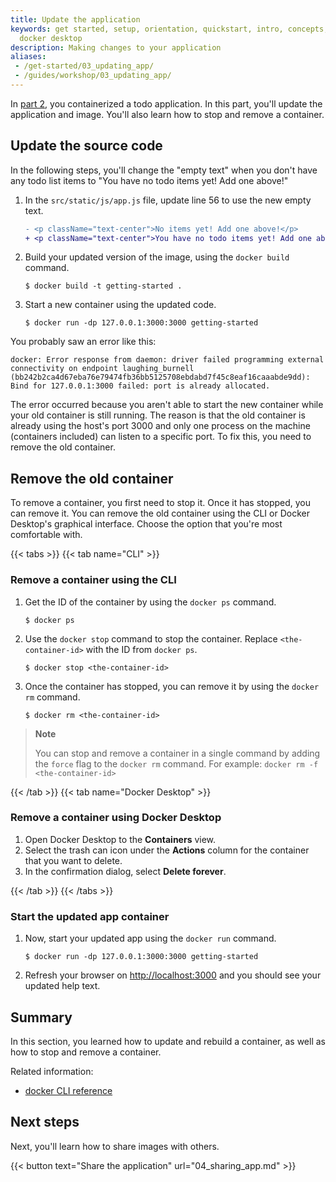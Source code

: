 ```yaml
---
title: Update the application
keywords: get started, setup, orientation, quickstart, intro, concepts, containers,
  docker desktop
description: Making changes to your application
aliases:
 - /get-started/03_updating_app/
 - /guides/workshop/03_updating_app/
---
```


In [part 2](./02_our_app.md), you containerized a todo application. In this part, you'll update the application and image. You'll also learn how to stop and remove a container.

## Update the source code

In the following steps, you'll change the "empty text" when you don't have any todo list items to "You have no todo items yet! Add one above!"


1. In the `src/static/js/app.js` file, update line 56 to use the new empty text.

   ```diff
   - <p className="text-center">No items yet! Add one above!</p>
   + <p className="text-center">You have no todo items yet! Add one above!</p>
   ```

2. Build your updated version of the image, using the `docker build` command.

   ```console
   $ docker build -t getting-started .
   ```

3. Start a new container using the updated code.

   ```console
   $ docker run -dp 127.0.0.1:3000:3000 getting-started
   ```

You probably saw an error like this:

```console
docker: Error response from daemon: driver failed programming external connectivity on endpoint laughing_burnell 
(bb242b2ca4d67eba76e79474fb36bb5125708ebdabd7f45c8eaf16caaabde9dd): Bind for 127.0.0.1:3000 failed: port is already allocated.
```

The error occurred because you aren't able to start the new container while your old container is still running. The reason is that the old container is already using the host's port 3000 and only one process on the machine (containers included) can listen to a specific port. To fix this, you need to remove the old container.

## Remove the old container

To remove a container, you first need to stop it. Once it has stopped, you can remove it. You can remove the old container using the CLI or Docker Desktop's graphical interface. Choose the option that you're most comfortable with.

{{< tabs >}}
{{< tab name="CLI" >}}

### Remove a container using the CLI

1. Get the ID of the container by using the `docker ps` command.

   ```console
   $ docker ps
   ```

2. Use the `docker stop` command to stop the container. Replace `<the-container-id>` with the ID from `docker ps`.

   ```console
   $ docker stop <the-container-id>
   ```

3. Once the container has stopped, you can remove it by using the `docker rm` command.

   ```console
   $ docker rm <the-container-id>
   ```

>**Note**
>
>You can stop and remove a container in a single command by adding the `force` flag to the `docker rm` command. For example: `docker rm -f <the-container-id>`

{{< /tab >}}
{{< tab name="Docker Desktop" >}}

### Remove a container using Docker Desktop

1. Open Docker Desktop to the **Containers** view.
2. Select the trash can icon under the **Actions** column for the container that you want to delete.
3. In the confirmation dialog, select **Delete forever**.

{{< /tab >}}
{{< /tabs >}}

### Start the updated app container

1. Now, start your updated app using the `docker run` command.

   ```console
   $ docker run -dp 127.0.0.1:3000:3000 getting-started
   ```

2. Refresh your browser on [http://localhost:3000](http://localhost:3000) and you should see your updated help text.

## Summary

In this section, you learned how to update and rebuild a container, as well as how to stop and remove a container.

Related information:
 - [docker CLI reference](/reference/cli/docker/)

## Next steps

Next, you'll learn how to share images with others.

{{< button text="Share the application" url="04_sharing_app.md" >}}

